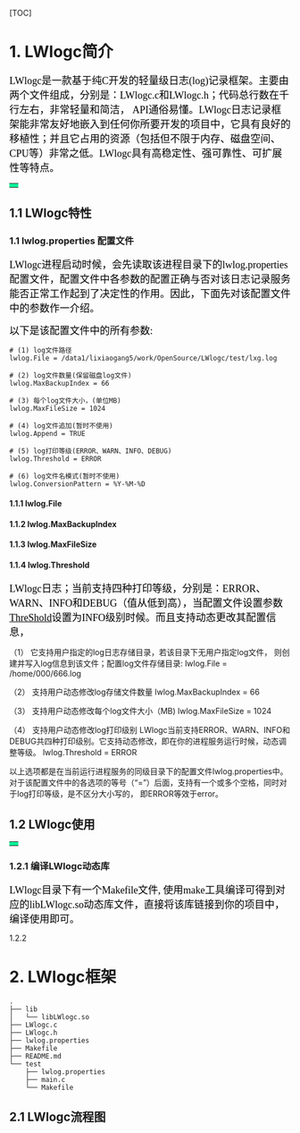 [TOC]

# 1. LWlogc简介

​        <font face="Lucida Console" size=4 color = black>LWlogc是一款基于纯C开发的轻量级日志(log)记录框架。主要由两个文件组成，分别是：LWlogc.c和LWlogc.h；代码总行数在千行左右，非常轻量和简洁， API通俗易懂。LWlogc日志记录框架能非常友好地嵌入到任何你所要开发的项目中，它具有良好的移植性；并且它占用的资源（包括但不限于内存、磁盘空间、CPU等）非常之低。LWlogc具有高稳定性、强可靠性、可扩展性等特点。</font>

<table><tr><td bgcolor=#00FA9A></td></tr></table>

## 1.1 LWlogc特性

### 1.1  lwlog.properties 配置文件

​      <font face="Lucida Console" size=4 color = black>LWlogc进程启动时候，会先读取该进程目录下的lwlog.properties配置文件，配置文件中各参数的配置正确与否对该日志记录服务能否正常工作起到了决定性的作用。因此，下面先对该配置文件中的参数作一介绍。</font>

​	  <font face="Lucida Console" size=4 color = black>以下是该配置文件中的所有参数:</font>

```shell
# (1) log文件路径
lwlog.File = /data1/lixiaogang5/work/OpenSource/LWlogc/test/lxg.log

# (2) log文件数量(保留磁盘log文件)
lwlog.MaxBackupIndex = 66

# (3) 每个log文件大小，(单位MB)
lwlog.MaxFileSize = 1024

# (4) log文件追加(暂时不使用)
lwlog.Append = TRUE

# (5) log打印等级(ERROR、WARN、INFO、DEBUG)
lwlog.Threshold = ERROR

# (6) log文件名模式(暂时不使用)
lwlog.ConversionPattern = %Y-%M-%D
```

   

#### 1.1.1 lwlog.File

#### 1.1.2 lwlog.MaxBackupIndex

#### 1.1.3 lwlog.MaxFileSize

#### 1.1.4 lwlog.Threshold



   <font face="Lucida Console" size=4 color = black> LWlogc日志；当前支持四种打印等级，分别是：ERROR、WARN、INFO和DEBUG（值从低到高），当配置文件设置参数<u>ThreShold</u>设置为INFO级别时候。而且支持动态更改其配置信息，</font>

（1） 它支持用户指定的log日志存储目录，若该目录下无用户指定log文件， 则创建并写入log信息到该文件；配置log文件存储目录:
    		lwlog.File = /home/000/666.log

（2） 支持用户动态修改log存储文件数量
    		lwlog.MaxBackupIndex = 66

（3） 支持用户动态修改每个log文件大小（MB)
     		lwlog.MaxFileSize = 1024

（4） 支持用户动态修改log打印级别 
          LWlogc当前支持ERROR、WARN、INFO和DEBUG共四种打印级别。它支持动态修改，即在你的进程服务运行时候，动态调整等级。 
		lwlog.Threshold = ERROR 

​      以上选项都是在当前运行进程服务的同级目录下的配置文件lwlog.properties中。 对于该配置文件中的各选项的等号（“=”）后面，支持有一个或多个空格，同时对于log打印等级，是不区分大小写的， 即ERROR等效于error。

## 1.2 LWlogc使用   

<table><tr><td bgcolor=#00FA9A></td></tr></table>

### 1.2.1 编译LWlogc动态库 

 <font face="Lucida Console" size=4 color = black>LWlogc目录下有一个Makefile文件, 使用make工具编译可得到对应的libLWlogc.so动态库文件，直接将该库链接到你的项目中，编译使用即可。</font>

1.2.2 





# 2. LWlogc框架

```shell
.
├── lib
│   └── libLWlogc.so
├── LWlogc.c
├── LWlogc.h
├── lwlog.properties
├── Makefile
├── README.md
└── test
    ├── lwlog.properties
    ├── main.c
    └── Makefile
```



## 2.1  LWlogc流程图
